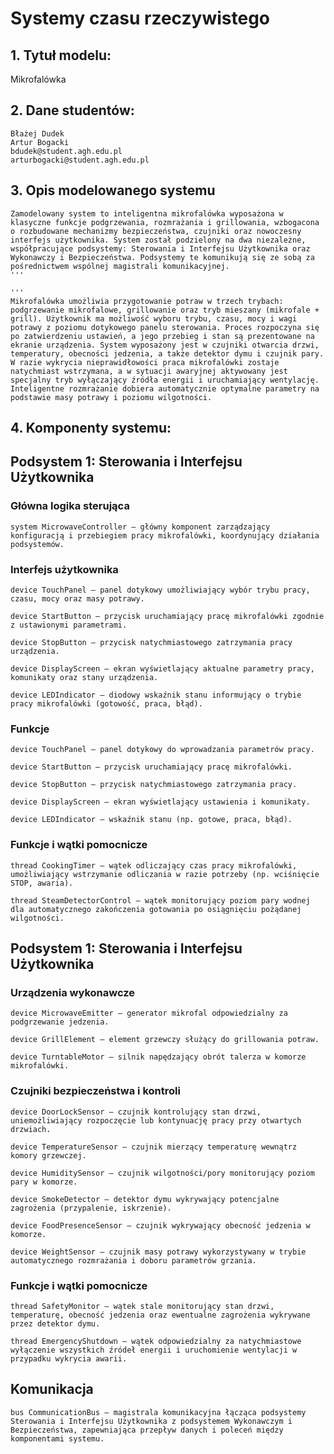 # Systemy czasu rzeczywistego

## 1. Tytuł modelu:
Mikrofalówka

## 2. Dane studentów:
```
Błażej Dudek
Artur Bogacki
bdudek@student.agh.edu.pl
arturbogacki@student.agh.edu.pl
```

## 3. Opis modelowanego systemu
```
Zamodelowany system to inteligentna mikrofalówka wyposażona w klasyczne funkcje podgrzewania, rozmrażania i grillowania, wzbogacona o rozbudowane mechanizmy bezpieczeństwa, czujniki oraz nowoczesny interfejs użytkownika. System został podzielony na dwa niezależne, współpracujące podsystemy: Sterowania i Interfejsu Użytkownika oraz Wykonawczy i Bezpieczeństwa. Podsystemy te komunikują się ze sobą za pośrednictwem wspólnej magistrali komunikacyjnej.
'''

'''
Mikrofalówka umożliwia przygotowanie potraw w trzech trybach: podgrzewanie mikrofalowe, grillowanie oraz tryb mieszany (mikrofale + grill). Użytkownik ma możliwość wyboru trybu, czasu, mocy i wagi potrawy z poziomu dotykowego panelu sterowania. Proces rozpoczyna się po zatwierdzeniu ustawień, a jego przebieg i stan są prezentowane na ekranie urządzenia. System wyposażony jest w czujniki otwarcia drzwi, temperatury, obecności jedzenia, a także detektor dymu i czujnik pary. W razie wykrycia nieprawidłowości praca mikrofalówki zostaje natychmiast wstrzymana, a w sytuacji awaryjnej aktywowany jest specjalny tryb wyłączający źródła energii i uruchamiający wentylację. Inteligentne rozmrażanie dobiera automatycznie optymalne parametry na podstawie masy potrawy i poziomu wilgotności.
```


## 4. Komponenty systemu:

## Podsystem 1: Sterowania i Interfejsu Użytkownika

### Główna logika sterująca
    system MicrowaveController – główny komponent zarządzający konfiguracją i przebiegiem pracy mikrofalówki, koordynujący działania podsystemów.

### Interfejs użytkownika

    device TouchPanel – panel dotykowy umożliwiający wybór trybu pracy, czasu, mocy oraz masy potrawy.

    device StartButton – przycisk uruchamiający pracę mikrofalówki zgodnie z ustawionymi parametrami.

    device StopButton – przycisk natychmiastowego zatrzymania pracy urządzenia.

    device DisplayScreen – ekran wyświetlający aktualne parametry pracy, komunikaty oraz stany urządzenia.

    device LEDIndicator – diodowy wskaźnik stanu informujący o trybie pracy mikrofalówki (gotowość, praca, błąd).

### Funkcje 

    device TouchPanel – panel dotykowy do wprowadzania parametrów pracy.

    device StartButton – przycisk uruchamiający pracę mikrofalówki.

    device StopButton – przycisk natychmiastowego zatrzymania pracy.

    device DisplayScreen – ekran wyświetlający ustawienia i komunikaty.

    device LEDIndicator – wskaźnik stanu (np. gotowe, praca, błąd).

### Funkcje i wątki pomocnicze

    thread CookingTimer – wątek odliczający czas pracy mikrofalówki, umożliwiający wstrzymanie odliczania w razie potrzeby (np. wciśnięcie STOP, awaria).

    thread SteamDetectorControl – wątek monitorujący poziom pary wodnej dla automatycznego zakończenia gotowania po osiągnięciu pożądanej wilgotności.

## Podsystem 1: Sterowania i Interfejsu Użytkownika

### Urządzenia wykonawcze
    
    device MicrowaveEmitter – generator mikrofal odpowiedzialny za podgrzewanie jedzenia.

    device GrillElement – element grzewczy służący do grillowania potraw.

    device TurntableMotor – silnik napędzający obrót talerza w komorze mikrofalówki.

### Czujniki bezpieczeństwa i kontroli
    device DoorLockSensor – czujnik kontrolujący stan drzwi, uniemożliwiający rozpoczęcie lub kontynuację pracy przy otwartych drzwiach.

    device TemperatureSensor – czujnik mierzący temperaturę wewnątrz komory grzewczej.

    device HumiditySensor – czujnik wilgotności/pory monitorujący poziom pary w komorze.

    device SmokeDetector – detektor dymu wykrywający potencjalne zagrożenia (przypalenie, iskrzenie).

    device FoodPresenceSensor – czujnik wykrywający obecność jedzenia w komorze.

    device WeightSensor – czujnik masy potrawy wykorzystywany w trybie automatycznego rozmrażania i doboru parametrów grzania.
### Funkcje i wątki pomocnicze
    thread SafetyMonitor – wątek stale monitorujący stan drzwi, temperaturę, obecność jedzenia oraz ewentualne zagrożenia wykrywane przez detektor dymu.

    thread EmergencyShutdown – wątek odpowiedzialny za natychmiastowe wyłączenie wszystkich źródeł energii i uruchomienie wentylacji w przypadku wykrycia awarii.

## Komunikacja

    bus CommunicationBus – magistrala komunikacyjna łącząca podsystemy Sterowania i Interfejsu Użytkownika z podsystemem Wykonawczym i Bezpieczeństwa, zapewniająca przepływ danych i poleceń między komponentami systemu.
